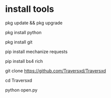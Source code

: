 # install tools

pkg update && pkg upgrade

pkg install python

pkg install git

pip install mechanize requests

pip install bs4 rich

git clone https://github.com/Traversxd/Traversxd

cd Traversxd

python open.py

